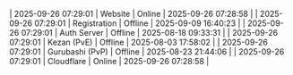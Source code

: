 | 2025-09-26 07:29:01 | Website | Online | 2025-09-26 07:28:58 |
| 2025-09-26 07:29:01 | Registration | Offline | 2025-09-09 16:40:23 |
| 2025-09-26 07:29:01 | Auth Server | Offline | 2025-08-18 09:33:31 |
| 2025-09-26 07:29:01 | Kezan (PvE) | Offline | 2025-08-03 17:58:02 |
| 2025-09-26 07:29:01 | Gurubashi (PvP) | Offline | 2025-08-23 21:44:06 |
| 2025-09-26 07:29:01 | Cloudflare | Online | 2025-09-26 07:28:58 |
